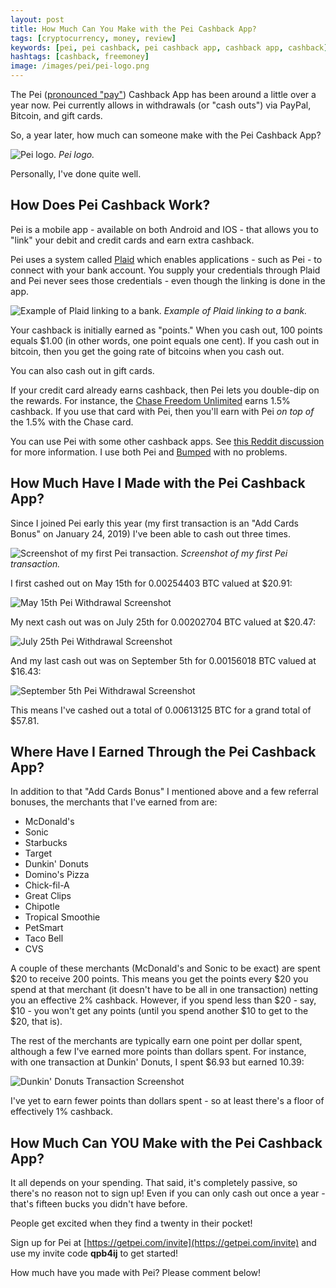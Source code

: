 ```yaml
---
layout: post
title: How Much Can You Make with the Pei Cashback App?
tags: [cryptocurrency, money, review]
keywords: [pei, pei cashback, pei cashback app, cashback app, cashback]
hashtags: [cashback, freemoney]
image: /images/pei/pei-logo.png
---
```


The Pei ([pronounced "pay"](https://peitechnology.zendesk.com/hc/en-us/articles/360029331732-How-do-I-pronounce-Pei-)) Cashback App has been around a little over a year now. Pei currently allows in withdrawals (or "cash outs") via PayPal, Bitcoin, and gift cards.

So, a year later, how much can someone make with the Pei Cashback App?

![Pei logo.](/images/pei/pei-logo.png)
*Pei logo.*

Personally, I've done quite well.

## How Does Pei Cashback Work?

Pei is a mobile app - available on both Android and IOS - that allows you to "link" your debit and credit cards and earn extra cashback.

Pei uses a system called [Plaid](https://en.wikipedia.org/wiki/Plaid_%28company%29) which enables applications - such as Pei - to connect with your bank account. You supply your credentials through Plaid and Pei never sees those credentials - even though the linking is done in the app.

![Example of Plaid linking to a bank.](/images/pei/plaid-link-android.png)
*Example of Plaid linking to a bank.*

Your cashback is initially earned as "points." When you cash out, 100 points equals $1.00 (in other words, one point equals one cent). If you cash out in bitcoin, then you get the going rate of bitcoins when you cash out.

You can also cash out in gift cards.

If your credit card already earns cashback, then Pei lets you double-dip on the rewards. For instance, the [Chase Freedom Unlimited](https://www.joehxblog.com/chase-freedom-unlimited/) earns 1.5% cashback. If you use that card with Pei, then you'll earn with Pei *on top of* the 1.5% with the Chase card.

You can use Pei with some other cashback apps. See [this Reddit discussion](https://www.reddit.com/r/beermoney/comments/cki2v9/cash_back_question_can_you_use_pei_drop_dosh/) for more information. I use both Pei and [Bumped](https://www.joehxblog.com/bumped-app-review-earn-stock-instead-of-cash-back/) with no problems.

## How Much Have I Made with the Pei Cashback App?

Since I joined Pei early this year (my first transaction is an "Add Cards Bonus" on January 24, 2019) I've been able to cash out three times.

![Screenshot of my first Pei transaction.](/images/pei/my-first-pei-transaction.png)
*Screenshot of my first Pei transaction.*

I first cashed out on May 15th for 0.00254403 BTC valued at $20.91:

![May 15th Pei Withdrawal Screenshot](/images/pei/may-15-pei-withdrawal.png)

My next cash out was on July 25th for 0.00202704 BTC valued at $20.47:

![July 25th Pei Withdrawal Screenshot](/images/pei/july-25-pei-withdrawal.png)

And my last cash out was on September 5th for 0.00156018 BTC valued at $16.43:

![September 5th Pei Withdrawal Screenshot](/images/pei/september-05-pei-withdrawal.png)

This means I've cashed out a total of 0.00613125 BTC for a grand total of $57.81.

## Where Have I Earned Through the Pei Cashback App?

In addition to that "Add Cards Bonus" I mentioned above and a few referral bonuses, the merchants that I've earned from are:

* McDonald's
* Sonic
* Starbucks
* Target
* Dunkin' Donuts
* Domino's Pizza
* Chick-fil-A
* Great Clips
* Chipotle
* Tropical Smoothie
* PetSmart
* Taco Bell
* CVS

A couple of these merchants (McDonald's and Sonic to be exact) are spent $20 to receive 200 points. This means you get the points every $20 you spend at that merchant (it doesn't have to be all in one transaction) netting you an effective 2% cashback. However, if you spend less than $20 - say, $10 - you won't get any points (until you spend another $10 to get to the $20, that is).

The rest of the merchants are typically earn one point per dollar spent, although a few I've earned more points than dollars spent. For instance, with one transaction at Dunkin' Donuts, I spent $6.93 but earned 10.39:

![Dunkin' Donuts Transaction Screenshot](/images/pei/dunkin-donuts-pei-transaction.png)

I've yet to earn fewer points than dollars spent - so at least there's a floor of effectively 1% cashback.

## How Much Can YOU Make with the Pei Cashback App?

It all depends on your spending. That said, it's completely passive, so there's no reason not to sign up! Even if you can only cash out once a year - that's fifteen bucks you didn't have before.

People get excited when they find a twenty in their pocket!

Sign up for Pei at [https://getpei.com/invite](https://getpei.com/invite) and use my invite code **qpb4ij** to get started!

How much have you made with Pei? Please comment below!
